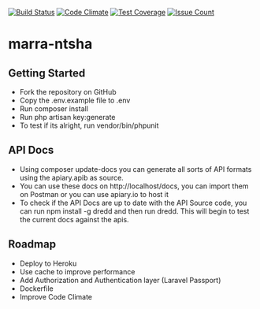 [![Build Status](https://travis-ci.org/marcelomarra/marra-nhtsa.svg?branch=master)](https://travis-ci.org/marcelomarra/marra-nhtsa)
[![Code Climate](https://codeclimate.com/github/codeclimate/codeclimate/badges/gpa.svg)](https://codeclimate.com/github/codeclimate/codeclimate)
[![Test Coverage](https://codeclimate.com/github/codeclimate/codeclimate/badges/coverage.svg)](https://codeclimate.com/github/codeclimate/codeclimate/coverage)
[![Issue Count](https://codeclimate.com/github/codeclimate/codeclimate/badges/issue_count.svg)](https://codeclimate.com/github/codeclimate/codeclimate)

# marra-ntsha

## Getting Started

- Fork the repository on GitHub
- Copy the .env.example file to .env
- Run composer install
- Run php artisan key:generate
- To test if its alright, run vendor/bin/phpunit

## API Docs

- Using composer update-docs you can generate all sorts of API formats using the apiary.apib as source.
- You can use these docs on http://localhost/docs, you can import them on Postman or you can use apiary.io to host it
- To check if the API Docs are up to date with the API Source code, you can run npm install -g dredd and then run dredd. This will begin to test the current docs against the apis.

## Roadmap

- Deploy to Heroku
- Use cache to improve performance
- Add Authorization and Authentication layer (Laravel Passport)
- Dockerfile
- Improve Code Climate 
